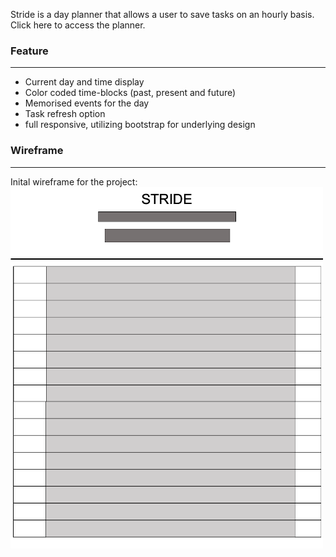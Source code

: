 Stride is a day planner that allows a user to save tasks on an hourly basis. Click here to access the planner.

### Feature
____
- Current day and time display
- Color coded time-blocks (past, present and future)
- Memorised events for the day
- Task refresh option
- full responsive, utilizing bootstrap for underlying design

### Wireframe
____
Inital wireframe for the project: <br>
![wireframe plan for stride](./assets/img/wireframe.png)


